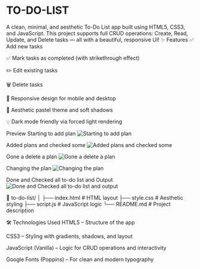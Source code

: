 # TO-DO-LIST
A clean, minimal, and aesthetic To-Do List app built using HTML5, CSS3, and JavaScript. This project supports full CRUD operations: Create, Read, Update, and Delete tasks — all with a beautiful, responsive UI!
✨ Features
✅ Add new tasks

✅ Mark tasks as completed (with strikethrough effect)

✏️ Edit existing tasks

🗑️ Delete tasks

📱 Responsive design for mobile and desktop

🎨 Aesthetic pastel theme and soft shadows

💡 Dark mode friendly via forced light rendering

Preview
Starting to add plan
![Starting to add plan](https://github.com/user-attachments/assets/ea0911fa-d8aa-4bf1-b12c-4fe9ac863369)

Added plans and checked some
![Added plans and checked some](https://github.com/user-attachments/assets/77475d8d-bac9-4fdd-8175-77c8cfc78316)

Gone a delete a plan
![Gone a delete a plan](https://github.com/user-attachments/assets/3a4b0b61-bd2c-4b15-b9dd-38a54e5bfb12)

Changing the plan
![Changing the plan](https://github.com/user-attachments/assets/5135290e-f31e-40e3-8863-ec185673c354)

Done and Checked all to-do list and Output
![Done and Checked all to-do list and output](https://github.com/user-attachments/assets/a34803de-687e-4bfd-b12e-b5afc6136ae4)

📁 to-do-list/
│
├── index.html      # HTML layout
├── style.css       # Aesthetic styling
├── script.js       # JavaScript logic
└── README.md       # Project description


🛠️ Technologies Used
HTML5 – Structure of the app

CSS3 – Styling with gradients, shadows, and layout

JavaScript (Vanilla) – Logic for CRUD operations and interactivity

Google Fonts (Poppins) – For clean and modern typography
